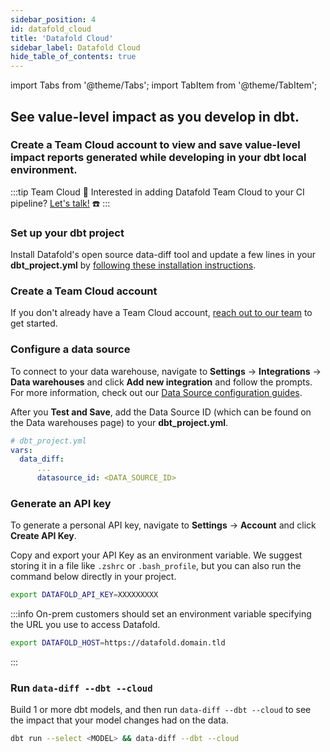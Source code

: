```yaml
---
sidebar_position: 4
id: datafold_cloud
title: 'Datafold Cloud'
sidebar_label: Datafold Cloud
hide_table_of_contents: true
---
```

import Tabs from '@theme/Tabs';
import TabItem from '@theme/TabItem';

## See value-level impact as you develop in dbt.

### Create a Team Cloud account to view and save value-level impact reports generated while developing in your dbt local environment.

:::tip Team Cloud
🔧 Interested in adding Datafold Team Cloud to your CI pipeline? [Let's talk!](https://calendly.com/d/zkz-63b-23q/see-a-demo?email=clay%20analytics%40datafold.com&first_name=Clay&last_name=Moeller&a1=) ☎️
:::

### Set up your dbt project

Install Datafold's open source data-diff tool and update a few lines in your **dbt_project.yml** by [following these installation instructions](/development_testing/open_source).

### Create a Team Cloud account

If you don't already have a Team Cloud account, [reach out to our team](https://calendly.com/d/zkz-63b-23q/see-a-demo?email=clay%20analytics%40datafold.com&first_name=Clay&last_name=Moeller&a1=) to get started.

### Configure a data source

To connect to your data warehouse, navigate to **Settings** &rarr; **Integrations** &rarr; **Data warehouses** and click **Add new integration** and follow the prompts. For more information, check out our [Data Source configuration guides](/deployment_testing/team_cloud/getting_started_for_customers/data_sources).

After you **Test and Save**, add the Data Source ID (which can be found on the Data warehouses page) to your **dbt_project.yml**.
    
  ```yaml
  # dbt_project.yml
  vars:
    data_diff:
        ...
        datasource_id: <DATA_SOURCE_ID>
  ```

### Generate an API key

To generate a personal API key, navigate to **Settings** &rarr; **Account** and click **Create API Key**. 

Copy and export your API Key as an environment variable. We suggest storing it in a file like `.zshrc` or `.bash_profile`, but you can also run the command below directly in your project.

  ```bash
  export DATAFOLD_API_KEY=XXXXXXXXX
  ``` 

:::info
On-prem customers should set an environment variable specifying the URL you use to access Datafold.

  ```bash
  export DATAFOLD_HOST=https://datafold.domain.tld
  ``` 
:::

### Run `data-diff --dbt --cloud`

Build 1 or more dbt models, and then run `data-diff --dbt --cloud` to see the impact that your model changes had on the data.
    
  ```zsh
  dbt run --select <MODEL> && data-diff --dbt --cloud
  ```
  